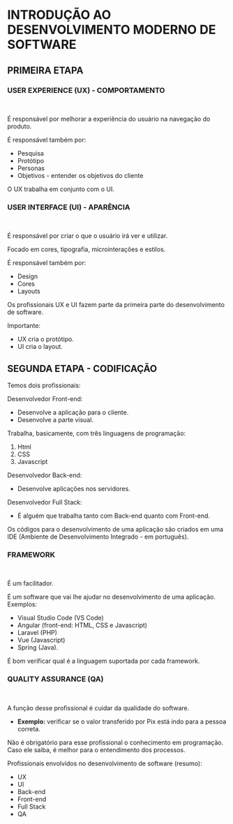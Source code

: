 # **INTRODUÇÃO AO DESENVOLVIMENTO MODERNO DE SOFTWARE**

## **PRIMEIRA ETAPA**

### **USER EXPERIENCE (UX) - COMPORTAMENTO**
<br>

É responsável por melhorar a experiência do usuário na navegação do produto.

É responsável também por:
- Pesquisa
- Protótipo
- Personas
- Objetivos - entender os objetivos do cliente

O UX trabalha em conjunto com o UI.
<br>

### **USER INTERFACE (UI) - APARÊNCIA**
<br>

É responsável por criar o que o usuário irá ver e utilizar.

Focado em cores, tipografia, microinterações e estilos.

É responsável também por:
- Design
- Cores
- Layouts

Os profissionais UX e UI fazem parte da primeira parte do desenvolvimento de software.

Importante:
- UX cria o protótipo.
- UI cria o layout.

## **SEGUNDA ETAPA - CODIFICAÇÃO**

Temos dois profissionais:

Desenvolvedor Front-end:
- Desenvolve a aplicação para o cliente.
- Desenvolve a parte visual.

Trabalha, basicamente, com três linguagens de programação:
1. Html
2. CSS
3. Javascript

Desenvolvedor Back-end:
- Desenvolve aplicações nos servidores.

Desenvolvedor Full Stack:
- É alguém que trabalha tanto com Back-end quanto com Front-end.


Os códigos para o desenvolvimento de uma aplicação são criados em uma IDE (Ambiente de Desenvolvimento Integrado - em português).
<br>

### **FRAMEWORK**
<br>

É um facilitador.

É um software que vai lhe ajudar no desenvolvimento de uma aplicação. Exemplos:
- Visual Studio Code (VS Code)
- Angular (front-end: HTML, CSS e Javascript)
- Laravel (PHP)
- Vue (Javascript)
- Spring (Java).

É bom verificar qual é a linguagem suportada por cada framework.
<br>

### **QUALITY ASSURANCE (QA)**
<br>

A função desse profissional é cuidar da qualidade do software.

- **Exemplo:** verificar se o valor transferido por Pix está indo para a pessoa correta.

Não é obrigatório para esse profissional o conhecimento em programação. Caso ele saiba, é melhor para o entendimento dos processos.

Profissionais envolvidos no desenvolvimento de software (resumo):
- UX
- UI
- Back-end
- Front-end
- Full Stack
- QA
